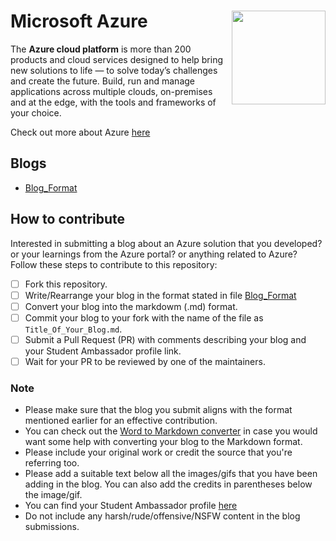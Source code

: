 # Microsoft Azure <img src=___ width=150 align='right'>

The **Azure cloud platform** is more than 200 products and cloud services designed to help bring new solutions to life — to solve today’s challenges and create the future. Build, run and manage applications across multiple clouds, on-premises and at the edge, with the tools and frameworks of your choice. 

Check out more about Azure [here](https://azure.microsoft.com/en-in/overview/what-is-azure/)

## Blogs
- [Blog_Format]()

## How to contribute
Interested in submitting a blog about an Azure solution that you developed? or your learnings from the Azure portal? or anything related to Azure? 
Follow these steps to contribute to this repository:

* [ ] Fork this repository.
* [ ] Write/Rearrange your blog in the format stated in file [Blog_Format]()
* [ ] Convert your blog into the markdowm (.md) format.
* [ ] Commit your blog to your fork with the name of the file as ```Title_Of_Your_Blog.md```.
* [ ] Submit a Pull Request (PR) with comments describing your blog and your Student Ambassador profile link.
* [ ] Wait for your PR to be reviewed by one of the maintainers. 

### Note
* Please make sure that the blog you submit aligns with the format mentioned earlier for an effective contribution.
* You can check out the [Word to Markdown converter](https://word2md.com/) in case you would want some help with converting your blog to the Markdown format.
* Please include your original work or credit the source that you're referring too.
* Please add a suitable text below all the images/gifs that you have been adding in the blog. You can also add the credits in parentheses below the image/gif.
* You can find your Student Ambassador profile [here](https://studentambassadors.microsoft.com/en-US/profile)
* Do not include any harsh/rude/offensive/NSFW content in the blog submissions.

